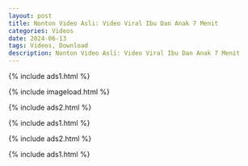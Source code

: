 ```yaml
---
layout: post
title: Nonton Video Asli: Video Viral Ibu Dan Anak 7 Menit
categories: Videos
date: 2024-06-13
tags: Videos, Download
description: Nonton Video Asli: Video Viral Ibu Dan Anak 7 Menit
---
```

{% include ads1.html %}

{% include imageload.html %}

{% include ads2.html %}

{% include ads1.html %}

{% include ads2.html %}

{% include ads1.html %}
